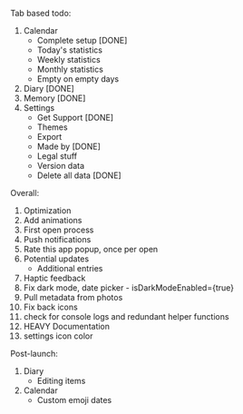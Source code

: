 Tab based todo:
1. Calendar
	- Complete setup [DONE]
	- Today's statistics
	- Weekly statistics
	- Monthly statistics
	- Empty on empty days
2. Diary [DONE]
3. Memory [DONE]
4. Settings
	- Get Support [DONE]
	- Themes
	- Export
	- Made by [DONE]
	- Legal stuff
	- Version data
	- Delete all data [DONE]

Overall:
1. Optimization
2. Add animations
6. First open process
7. Push notifications
8. Rate this app popup, once per open
9. Potential updates
	- Additional entries
10. Haptic feedback
11. Fix dark mode, date picker - isDarkModeEnabled={true}
12. Pull metadata from photos
13. Fix back icons
14. check for console logs and redundant helper functions
15. HEAVY Documentation
16. settings icon color

Post-launch: 
1. Diary
	- Editing items
2. Calendar
	- Custom emoji dates

